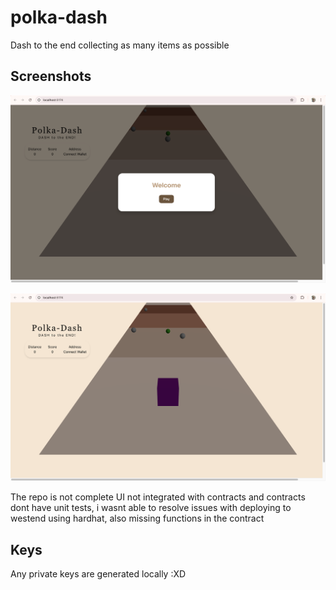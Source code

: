 # polka-dash
Dash to the end collecting as many items as possible 

## Screenshots

![Menu](./screenshots/1.png)

![Play](./screenshots/2.png)

The repo is not complete UI not integrated with contracts and contracts dont have unit tests, i wasnt able to resolve issues with deploying to westend using hardhat, also missing functions in the contract
## Keys

Any private keys are generated locally :XD 
